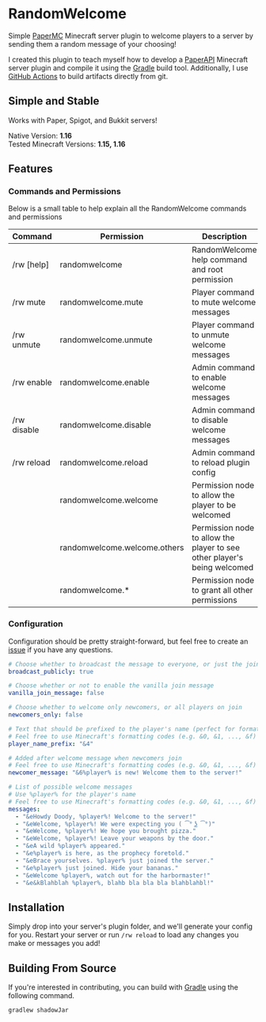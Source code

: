 # RandomWelcome

Simple [PaperMC](https://papermc.io/) Minecraft server plugin to welcome players to a server by sending them a random message of your choosing!

I created this plugin to teach myself how to develop a [PaperAPI](https://github.com/PaperMC/Paper) Minecraft server plugin and compile it using the [Gradle](https://gradle.org/) build tool. Additionally, I use [GitHub Actions](https://github.com/features/actions) to build artifacts directly from git.

## Simple and Stable

Works with Paper, Spigot, and Bukkit servers!

Native Version: **1.16**  
Tested Minecraft Versions: **1.15, 1.16**

## Features

### Commands and Permissions

Below is a small table to help explain all the RandomWelcome commands and permissions

| Command | Permission | Description |
| --- | --- | --- |
| /rw [help] | randomwelcome | RandomWelcome help command and root permission |
| /rw mute | randomwelcome.mute | Player command to mute welcome messages |
| /rw unmute | randomwelcome.unmute | Player command to unmute welcome messages |
| /rw enable | randomwelcome.enable | Admin command to enable welcome messages |
| /rw disable | randomwelcome.disable | Admin command to disable welcome messages |
| /rw reload | randomwelcome.reload | Admin command to reload plugin config |
| | randomwelcome.welcome | Permission node to allow the player to be welcomed |
| | randomwelcome.welcome.others | Permission node to allow the player to see other player's being welcomed |
| | randomwelcome.* | Permission node to grant all other permissions |

### Configuration

Configuration should be pretty straight-forward, but feel free to create an [issue](https://github.com/leviem1/RandomWelcome/issues) if you have any questions.

```yaml
# Choose whether to broadcast the message to everyone, or just the joining player
broadcast_publicly: true

# Choose whether or not to enable the vanilla join message
vanilla_join_message: false

# Choose whether to welcome only newcomers, or all players on join
newcomers_only: false

# Text that should be prefixed to the player's name (perfect for formatting)
# Feel free to use Minecraft's formatting codes (e.g. &0, &1, ..., &f)
player_name_prefix: "&4"

# Added after welcome message when newcomers join
# Feel free to use Minecraft's formatting codes (e.g. &0, &1, ..., &f)
newcomer_message: "&6%player% is new! Welcome them to the server!"

# List of possible welcome messages
# Use %player% for the player's name
# Feel free to use Minecraft's formatting codes (e.g. &0, &1, ..., &f)
messages:
  - "&eHowdy Doody, %player%! Welcome to the server!"
  - "&eWelcome, %player%! We were expecting you ( ͡° ͜ʖ ͡°)"
  - "&eWelcome, %player%! We hope you brought pizza."
  - "&eWelcome, %player%! Leave your weapons by the door."
  - "&eA wild %player% appeared."
  - "&e%player% is here, as the prophecy foretold."
  - "&eBrace yourselves. %player% just joined the server."
  - "&e%player% just joined. Hide your bananas."
  - "&eWelcome %player%, watch out for the harbormaster!"
  - "&e&kBlahblah %player%, blahb bla bla bla blahblahbl!"
```

## Installation

Simply drop into your server's plugin folder, and we'll generate your config for you. Restart your server or run `/rw reload` to load any changes you make or messages you add!

## Building From Source

If you're interested in contributing, you can build with [Gradle](https://gradle.org/) using the following command.
```bash
gradlew shadowJar
```
